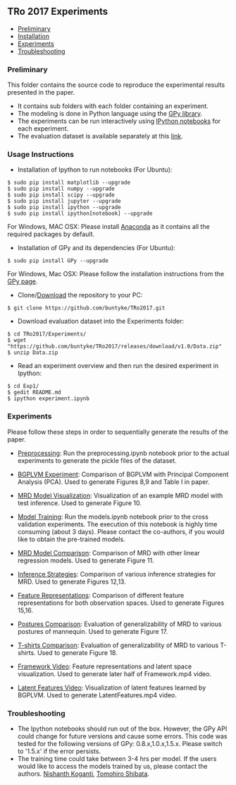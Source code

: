 ## TRo 2017 Experiments

* [Preliminary](#preliminary)
* [Installation](#installation)
* [Experiments](#experiments)
* [Troubleshooting](#troubleshooting)

### Preliminary <a name="preliminary"></a>
This folder contains the source code to reproduce the experimental results presented in the paper.

* It contains sub folders with each folder containing an experiment.
* The modeling is done in Python language using the [GPy library](https://github.com/SheffieldML/GPy).
* The experiments can be run interactively using [IPython notebooks](https://ipython.org/) for each experiment.
* The evaluation dataset is available separately at this [link](https://github.com/buntyke/TRo2017/releases/download/v1.0/Data.zip).

### Usage Instructions <a name="installation"></a>

* Installation of Ipython to run notebooks (For Ubuntu):
```
$ sudo pip install matplotlib --upgrade
$ sudo pip install numpy --upgrade
$ sudo pip install scipy --upgrade
$ sudo pip install jupyter --upgrade
$ sudo pip install ipython --upgrade
$ sudo pip install ipython[notebook] --upgrade
```
For Windows, MAC OSX: Please install [Anaconda](https://www.continuum.io/downloads) as it contains all the required packages by default.
* Installation of GPy and its dependencies (For Ubuntu):
```
$ sudo pip install GPy --upgrade
```
For Windows, Mac OSX: Please follow the installation instructions from the [GPy page](https://github.com/SheffieldML/GPy).
* Clone/[Download](https://github.com/buntyke/TRo2017/archive/master.zip) the repository to your PC:
```
$ git clone https://github.com/buntyke/TRo2017.git
```
* Download evaluation dataset into the Experiments folder:
```
$ cd TRo2017/Experiments/
$ wget "https://github.com/buntyke/TRo2017/releases/download/v1.0/Data.zip"
$ unzip Data.zip
```
* Read an experiment overview and then run the desired experiment in Ipython:
```
$ cd Exp1/
$ gedit README.md
$ ipython experiment.ipynb
```

### Experiments <a name="experiments"></a>

Please follow these steps in order to sequentially generate the results of the paper.

* [Preprocessing](preprocessing.ipynb): Run the preprocessing.ipynb notebook prior to the actual experiments to generate the pickle files of the dataset.

* [BGPLVM Experiment](Exp1/README.md): Comparison of BGPLVM with Principal Component Analysis (PCA). Used to generate Figures 8,9 and Table I in paper.

* [MRD Model Visualization](Exp4/README.md): Visualization of an example MRD model with test inference. Used to generate Figure 10.

* [Model Training](models.ipynb): Run the models.ipynb notebook prior to the cross validation experiments. The execution of this notebook is highly time consuming (about 3 days). Please contact the co-authors, if you would like to obtain the pre-trained models.

* [MRD Model Comparison](Exp2/README.md): Comparison of MRD with other linear regression models. Used to generate Figure 11.

* [Inference Strategies](Exp3/README.md): Comparison of various inference strategies for MRD. Used to generate Figures 12,13.

* [Feature Representations](Exp5/README.md): Comparison of different feature representations for both observation spaces. Used to generate Figures 15,16.

* [Postures Comparison](Exp6/README.md): Evaluation of generalizability of MRD to various postures of mannequin. Used to generate Figure 17.

* [T-shirts Comparison](Exp7/README.md): Evaluation of generalizability of MRD to various T-shirts. Used to generate Figure 18.

* [Framework Video](Exp8/README.md): Feature representations and latent space visualization. Used to generate later half of Framework.mp4 video.

* [Latent Features Video](Exp9/READM.md): Visualization of latent features learned by BGPLVM. Used to generate LatentFeatures.mp4 video.

### Troubleshooting <a name="troubleshooting"></a>

* The Ipython notebooks should run out of the box. However, the GPy API could change for future versions and cause some errors. This code was tested for the following versions of GPy: 0.8.x,1.0.x,1.5.x. Please switch to '1.5.x' if the error persists.
* The training time could take between 3-4 hrs per model. If the users would like to access the models trained by us, please contact the authors. [Nishanth Koganti](buntyke.github.io), [Tomohiro Shibata](brain.kyutech.ac.jp/~tom).
